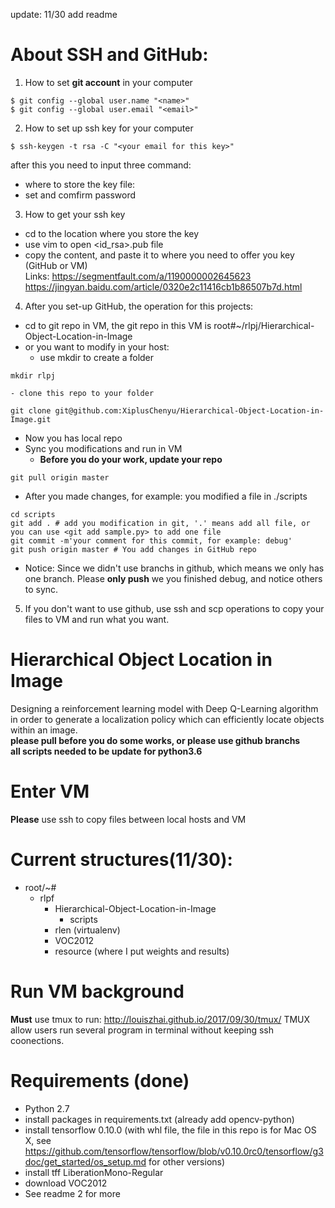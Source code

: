 update: 11/30 add readme
# About SSH and GitHub:
1. How to set **git account** in your computer
```
$ git config --global user.name "<name>"
$ git config --global user.email "<email>"
```
2. How to set up ssh key for your computer
```
$ ssh-keygen -t rsa -C "<your email for this key>"
```
after this you need to input three command:
- where to store the key file: <the key path>
- set and comfirm password
3. How to get your ssh key
- cd to the location where you store the key
- use vim to open <id_rsa>.pub file
- copy the content, and paste it to where you need to offer you key (GitHub or VM)
<br/>Links:
  https://segmentfault.com/a/1190000002645623
  https://jingyan.baidu.com/article/0320e2c11416cb1b86507b7d.html
4. After you set-up GitHub, the operation for this projects:
  - cd to git repo in VM, the git repo in this VM is root#~/rlpj/Hierarchical-Object-Location-in-Image
  - or you want to modify in your host:
    - use mkdir to create a folder
  ```
  mkdir rlpj
  ```
    - clone this repo to your folder
  ```
  git clone git@github.com:XiplusChenyu/Hierarchical-Object-Location-in-Image.git
  ```
   - Now you has local repo
 - Sync you modifications and run in VM
    - **Before you do your work, update your repo**
  ```
  git pull origin master
  ```
   - After you made changes, for example: you modified a file in ./scripts
  ```
  cd scripts
  git add . # add you modification in git, '.' means add all file, or you can use <git add sample.py> to add one file
  git commit -m'your comment for this commit, for example: debug'
  git push origin master # You add changes in GitHub repo
  ```
  - Notice:
  Since we didn't use branchs in github, which means we only has one branch. Please **only push** we you finished debug, and notice others to sync.
5. If you don't want to use github, use ssh and scp operations to copy your files to VM and run what you want.
  
# Hierarchical Object Location in Image
Designing a reinforcement learning model with Deep Q-Learning algorithm in order to generate a localization policy which can efficiently locate objects within an image.<br/>
**please pull before you do some works, or please use github branchs**<br/>
**all scripts needed to be update for python3.6**
# Enter VM
**Please** use ssh to copy files between local hosts and VM
# Current structures(11/30):
- root/~#
  - rlpf
    - Hierarchical-Object-Location-in-Image
      - scripts
    - rlen (virtualenv)
    - VOC2012
    - resource (where I put weights and results)
# Run VM background
**Must** use tmux to run: http://louiszhai.github.io/2017/09/30/tmux/
TMUX allow users run several program in terminal without keeping ssh coonections.
# Requirements (done)
- Python 2.7
- install packages in requirements.txt (already add opencv-python)
- install tensorflow 0.10.0 (with whl file, the file in this repo is for Mac OS X, see https://github.com/tensorflow/tensorflow/blob/v0.10.0rc0/tensorflow/g3doc/get_started/os_setup.md for other versions)
- install tff LiberationMono-Regular
- download VOC2012
- See readme 2 for more
